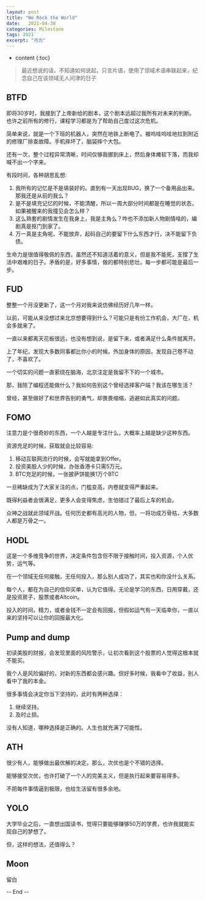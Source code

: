 ```yaml
---
layout: post
title: "We Rock the World"
date:   2021-04-30
categories: Milestone
tags: 2021
excerpt: "月光"
---
```


* content
{:toc}

> 最近想说的话，不知道如何说起，只言片语，使用了领域术语串联起来，纪念自己在该领域无人问津的日子

## BTFD

即将30岁时，我接到了上帝新给的剧本，这个剧本远超过我所有对未来的判断。也许之前所有的修行，课程学习都是为了帮助自己度过这次危机。

简单来说，就是一个下班的机器人，突然在地铁上断电了。被呜哇呜哇地拉到附近的修理厂排查故障。手机摔坏了，脑袋摔个大包。

还有一次，整个过程异常清晰，时间仅够我挪到床上，然后身体瘫软下落，而我却喊不出一个字来。

有段时间，各种胡思乱想:

1. 我所有的记忆是不是填装好的。直到有一天出现BUG，换了一个备用品出来。那我还是从前的我么？
2. 是不是填充记忆的时候，不能清醒，所以一周大部分时间都是在睡觉的状态，如果被醒来的我撞见会怎么样？
3. 这么熟套的剧情发生在我身上，我是主角么？咋也不添加新人物剧情啥的，编剧真是抠门到家了。
4. 万一真是主角呢，不能放弃，起码自己的要留下什么东西才行，决不能留下负债。

生命力是很值得敬佩的东西，虽然还不知道活着的意义，但是我不能死，支撑了生活中艰难的日子。矛盾的是，好多事情，做的都特别悲壮。每一步都可能是最后一步。

## FUD

整整一个月没更新了，这一个月对我来说仿佛经历好几年一样。

以前，可能从来没想过来北京想要得到什么？可能只是有份工作机会，大厂在，机会多就来了。

一直以来都离天花板很远，也没有想到说，是留下来，或者满足什么条件就离开。

上了年纪，发现大多数同事都比你小的时候。外加身体的原因，发现自己卷不动了，不喜欢了。

一个切实的问题一直萦绕在脑海，北京注定是我留不下的一个城市。

那，我除了编程还能做什么？我如何告别这个曾经选择客户端？我该在哪生活？

曾经，甚至做好了和世界告别的勇气，却畏畏缩缩，逃避如此真实的问题。

## FOMO

注意力是个很奇妙的东西，一个人越是专注什么，大概率上越是缺少这种东西。

资源充足的时候，获取就会比较容易:

1. 移动互联网流行的时候，会写就能拿到Offer。
2. 投资美股人少的时候，办张香港卡只需5万元。
3. BTC充足的时候，一张披萨饼能换1万个BTC

一旦稀缺成为了大家关注的点，门槛变高，内卷就变得严重起来。

既得利益者会很满足，更多人会变得焦虑，生怕错过了最后上车的机会。

众神之战就此领域开战。任何历史都有高光的人物，但，一将功成万骨枯，大多数人都是万骨之一。

## HODL

这是一个多维竞争的世界，决定条件包含但不限于接触时间，投入资源，个人优势，运气等。

在一个领域无任何接触，无任何投入，那么别人成功了，其实也和你没什么关系。

每个人，都在为自己的信仰买单，认为它值得。无论是学习的东西，日用穿戴，还是投资房子，股票或者Altcoin。

投入的时间，精力，或者金钱不一定会有回报，但假如运气有一天临幸你，一直以来的坚持可以让你的回报最大化。

## Pump and dump

初读美股的财报，会发现里面的风险警示，让初次看到这个股票的人觉得这根本就不能买。

我个人是风险偏好的，对新的东西都会感兴趣。但好多时候，我看中了收益，别人看中了我的本金。

很多事情会决定你当下坚持的，此时有两种选择：

1. 继续坚持。
2. 及时止损。

没有人知道，哪种选择是正确的。人生也就充满了可能性。

## ATH

很少有人，能够做出最优解的决定。那么，次优也是个不错的选择。

能够接受次优，也许打破了一个人的完美主义，但是执行起来要容易得多。

不把每件事情逼到极限，也给生活留有很多余地。

## YOLO

大学毕业之后，一直想出国读书，觉得只要能够赚够50万的学费，也许我就能实现自己的梦想了。

但，这样的想法，还值得么？

## Moon

留白

-- End --
